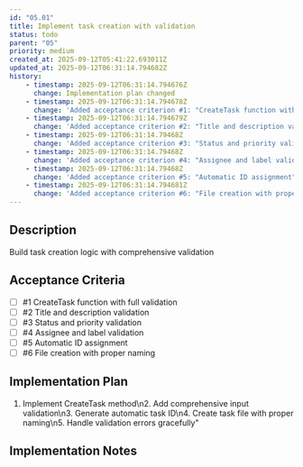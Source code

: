 ```yaml
---
id: "05.01"
title: Implement task creation with validation
status: todo
parent: "05"
priority: medium
created_at: 2025-09-12T05:41:22.693011Z
updated_at: 2025-09-12T06:31:14.794682Z
history:
    - timestamp: 2025-09-12T06:31:14.794676Z
      change: Implementation plan changed
    - timestamp: 2025-09-12T06:31:14.794678Z
      change: 'Added acceptance criterion #1: "CreateTask function with full validation"'
    - timestamp: 2025-09-12T06:31:14.794679Z
      change: 'Added acceptance criterion #2: "Title and description validation"'
    - timestamp: 2025-09-12T06:31:14.79468Z
      change: 'Added acceptance criterion #3: "Status and priority validation"'
    - timestamp: 2025-09-12T06:31:14.79468Z
      change: 'Added acceptance criterion #4: "Assignee and label validation"'
    - timestamp: 2025-09-12T06:31:14.79468Z
      change: 'Added acceptance criterion #5: "Automatic ID assignment"'
    - timestamp: 2025-09-12T06:31:14.794681Z
      change: 'Added acceptance criterion #6: "File creation with proper naming"'
---
```

## Description

Build task creation logic with comprehensive validation

## Acceptance Criteria
<!-- AC:BEGIN -->

- [ ] #1 CreateTask function with full validation
- [ ] #2 Title and description validation
- [ ] #3 Status and priority validation
- [ ] #4 Assignee and label validation
- [ ] #5 Automatic ID assignment
- [ ] #6 File creation with proper naming

<!-- AC:END -->

## Implementation Plan

1. Implement CreateTask method\n2. Add comprehensive input validation\n3. Generate automatic task ID\n4. Create task file with proper naming\n5. Handle validation errors gracefully"

## Implementation Notes


